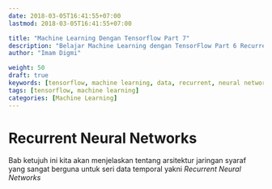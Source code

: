 ```yaml
---
date: 2018-03-05T16:41:55+07:00
lastmod: 2018-03-05T16:41:55+07:00

title: "Machine Learning Dengan Tensorflow Part 7"
description: "Belajar Machine Learning dengan TensorFlow Part 6 Recurrent Neural Networks"
author: "Imam Digmi"

weight: 50
draft: true
keywords: [tensorflow, machine learning, data, recurrent, neural networks]
tags: [tensorflow, machine learning]
categories: [Machine Learning]
---
```


# Recurrent Neural Networks
Bab ketujuh ini kita akan menjelaskan tentang arsitektur jaringan syaraf yang sangat berguna untuk seri data temporal yakni _Recurrent Neural Networks_